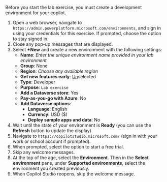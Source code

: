 
Before you start the lab exercise, you must create a development environment for your copilot.

1. Open a web browser, navigate to `https://admin.powerplatform.microsoft.com/environments`, and sign in using your credentials for this exercise. If prompted, choose the option to stay signed in.
1. Close any pop-up messages that are displayed.
1. Select **+New** and create a new environment with the following settings:
    - **Name**: *Enter the unique environment name provided in your lab environment*
    - **Group**: None
    - **Region**: *Choose any available region*
    - **Get new features early**: <u>Un</u>selected
    - **Type**: Developer
    - **Purpose**: `Lab exercise`
    - **Add a Dataverse store**: Yes
    - **Pay-as-you-go with Azure**: No
    - **Add Dataverse options**:
        - **Language**: English
        - **Currency**: USD ($)
        - **Deploy sample apps and data**: No
1. Wait until the state of your environment is **Ready** (you can use the **Refresh** button to update the display)
1. Navigate to `https://copilotstudio.microsoft.com/` (sign in with your work or school account if prompted).
1. When prompted, select the option to start a free trial.
1. Skip any welcome messages.
1. At the top of the age, select the **Environment**. Then in the **Select environment** pane, under **Supported environments**, select the environment you created previously.
1. When Copilot Studio reopens, skip the welcome message.

